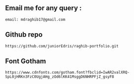 ## Email me for any query :

    email: mdraghib17@gmail.com

## Github repo

    https://github.com/juniorEdris/raghib-portfolio.git

## Font Gotham

    https://www.cdnfonts.com/gotham.font?fbclid=IwAR2valXRQ-SpL0jHRKn3FzC0UgjAHg_zOd6lKK41MsggD6NHRPFjZ_gsyF8
